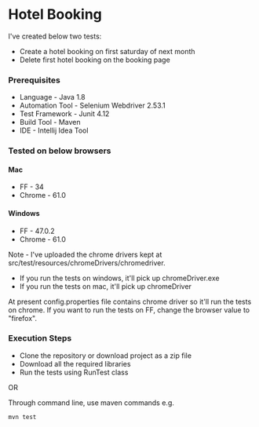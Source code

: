 # Hotel Booking

I've created below two tests:
- Create a hotel booking on first saturday of next month
- Delete first hotel booking on the booking page

### Prerequisites
- Language - Java 1.8
- Automation Tool - Selenium Webdriver 2.53.1
- Test Framework - Junit 4.12
- Build Tool - Maven
- IDE - Intellij Idea Tool

### Tested on below browsers 

#### Mac
- FF - 34
- Chrome - 61.0

#### Windows
- FF - 47.0.2
- Chrome - 61.0

Note - I've uploaded the chrome drivers kept at src/test/resources/chromeDrivers/chromedriver.
- If you run the tests on windows, it'll pick up chromeDriver.exe
- If you run the tests on mac, it'll pick up chromeDriver

At present config.properties file contains chrome driver so it'll run the tests on chrome. If you want to
run the tests on FF, change the browser value to "firefox".

### Execution Steps

- Clone the repository or download project as a zip file
- Download all the required libraries
- Run the tests using RunTest class

OR

Through command line, use maven commands e.g.

```
mvn test

```


